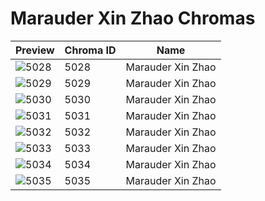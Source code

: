 # Marauder Xin Zhao Chromas

| Preview | Chroma ID | Name |
|---------|-----------|------|
| ![5028](https://raw.communitydragon.org/latest/plugins/rcp-be-lol-game-data/global/default/v1/champion-chroma-images/5/5028.png) | 5028 | Marauder Xin Zhao |
| ![5029](https://raw.communitydragon.org/latest/plugins/rcp-be-lol-game-data/global/default/v1/champion-chroma-images/5/5029.png) | 5029 | Marauder Xin Zhao |
| ![5030](https://raw.communitydragon.org/latest/plugins/rcp-be-lol-game-data/global/default/v1/champion-chroma-images/5/5030.png) | 5030 | Marauder Xin Zhao |
| ![5031](https://raw.communitydragon.org/latest/plugins/rcp-be-lol-game-data/global/default/v1/champion-chroma-images/5/5031.png) | 5031 | Marauder Xin Zhao |
| ![5032](https://raw.communitydragon.org/latest/plugins/rcp-be-lol-game-data/global/default/v1/champion-chroma-images/5/5032.png) | 5032 | Marauder Xin Zhao |
| ![5033](https://raw.communitydragon.org/latest/plugins/rcp-be-lol-game-data/global/default/v1/champion-chroma-images/5/5033.png) | 5033 | Marauder Xin Zhao |
| ![5034](https://raw.communitydragon.org/latest/plugins/rcp-be-lol-game-data/global/default/v1/champion-chroma-images/5/5034.png) | 5034 | Marauder Xin Zhao |
| ![5035](https://raw.communitydragon.org/latest/plugins/rcp-be-lol-game-data/global/default/v1/champion-chroma-images/5/5035.png) | 5035 | Marauder Xin Zhao |